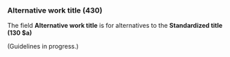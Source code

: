 ### Alternative work title (430)

The field **Alternative work title** is for alternatives to the **Standardized title (130 $a)**

(Guidelines in progress.)
